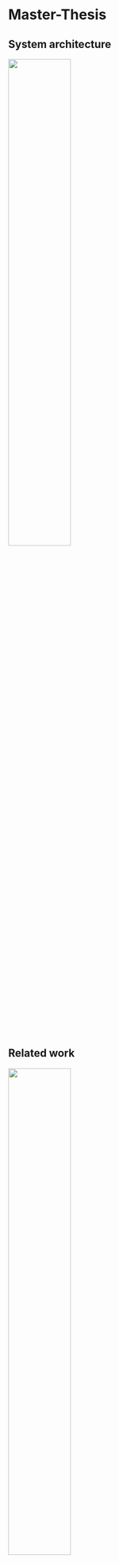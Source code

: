 # Master-Thesis

## System architecture
<img src="https://i.imgur.com/0jFnTtG.png" width=50% height=50% /> 

## Related work
<img src="https://i.imgur.com/YvMVUUT.png" width=50% height=50% /> 

## Experimental results


## Conclusions 
* We proposed EC server federation formation mechanism to maximize the profit in each federation and ensure stable federation. 
* We consider pay-per-use payments for users and heterogeneous service costs for EC servers and support users propose locality requests.
* Our simulation results show that, in most of the federation settings
  * MPF strategy can earn more profit than other strategies.
  * MPF strategy may serve less resource's request than LSF strategy.
